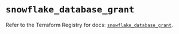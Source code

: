 # `snowflake_database_grant`

Refer to the Terraform Registry for docs: [`snowflake_database_grant`](https://registry.terraform.io/providers/snowflake-labs/snowflake/0.87.1/docs/resources/database_grant).
